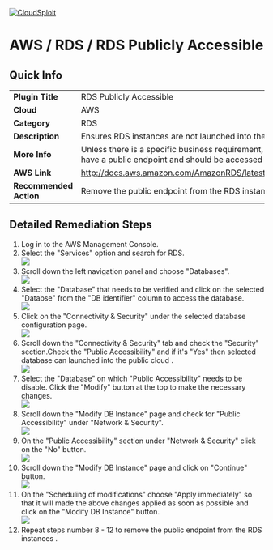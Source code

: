 [![CloudSploit](https://cloudsploit.com/img/logo-new-big-text-100.png "CloudSploit")](https://cloudsploit.com)

# AWS / RDS / RDS Publicly Accessible

## Quick Info

| | |
|-|-|
| **Plugin Title** | RDS Publicly Accessible |
| **Cloud** | AWS |
| **Category** | RDS |
| **Description** | Ensures RDS instances are not launched into the public cloud |
| **More Info** | Unless there is a specific business requirement, RDS instances should not have a public endpoint and should be accessed from within a VPC only. |
| **AWS Link** | http://docs.aws.amazon.com/AmazonRDS/latest/UserGuide/USER_VPC.html |
| **Recommended Action** | Remove the public endpoint from the RDS instance |

## Detailed Remediation Steps
1. Log in to the AWS Management Console.
2. Select the "Services" option and search for RDS. </br> <img src="/resources/aws/rds/rds-publicly-accessible/step2.png"/>
3. Scroll down the left navigation panel and choose "Databases". </br> <img src="/resources/aws/rds/rds-publicly-accessible/step3.png"/>
4. Select the "Database" that needs to be verified and click on the  selected "Databse" from the "DB identifier" column to access the database.</br><img src="/resources/aws/rds/rds-publicly-accessible/step4.png"/>
5. Click on the "Connectivity & Security" under the selected database configuration page.</br><img src="/resources/aws/rds/rds-publicly-accessible/step5.png"/>
6. Scroll down the "Connectivity & Security" tab and check the "Security" section.Check the "Public Accessibility" and if it's "Yes" then selected database can launched into the public cloud .</br><img src="/resources/aws/rds/rds-publicly-accessible/step6.png"/>
7. Select the "Database" on which "Public Accessibility" needs to be disable. Click the "Modify" button at the top to make the necessary changes.</br><img src="/resources/aws/rds/rds-publicly-accessible/step7.png"/>
8. Scroll down the "Modify DB Instance" page and check for "Public Accessibility" under "Network & Security".</br><img src="/resources/aws/rds/rds-publicly-accessible/step8.png"/>
9. On the "Public Accessibility" section under "Network & Security" click on the "No" button.</br><img src="/resources/aws/rds/rds-publicly-accessible/step9.png"/>
10. Scroll down the "Modify DB Instance" page and click on "Continue" button. </br><img src="/resources/aws/rds/rds-publicly-accessible/step10.png"/>
11. On the "Scheduling of modifications" choose "Apply immediately" so that it will made the above changes applied as soon as possible and click on the "Modify DB Instance" button. </br><img src="/resources/aws/rds/rds-publicly-accessible/step11.png"/>
12. Repeat steps number 8 - 12 to remove the public endpoint from the RDS instances .</br>
